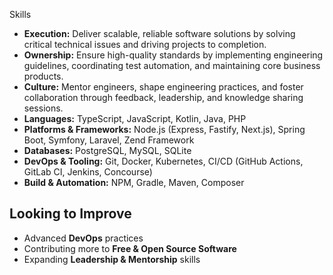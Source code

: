 Skills

*   **Execution:** Deliver scalable, reliable software solutions by solving critical technical issues and driving projects to completion.
*   **Ownership:** Ensure high-quality standards by implementing engineering guidelines, coordinating test automation, and maintaining core business products.
*   **Culture:** Mentor engineers, shape engineering practices, and foster collaboration through feedback, leadership, and knowledge sharing sessions.
*   **Languages:** TypeScript, JavaScript, Kotlin, Java, PHP
*   **Platforms & Frameworks:** Node.js (Express, Fastify, Next.js), Spring Boot, Symfony, Laravel, Zend Framework
*   **Databases:** PostgreSQL, MySQL, SQLite
*   **DevOps & Tooling:** Git, Docker, Kubernetes, CI/CD (GitHub Actions, GitLab CI, Jenkins, Concourse)
*   **Build & Automation:** NPM, Gradle, Maven, Composer

## Looking to Improve

* Advanced **DevOps** practices
* Contributing more to **Free & Open Source Software**
* Expanding **Leadership & Mentorship** skills